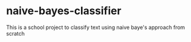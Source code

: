 # naive-bayes-classifier
This is a school project to classify text  using naive baye's approach from scratch
